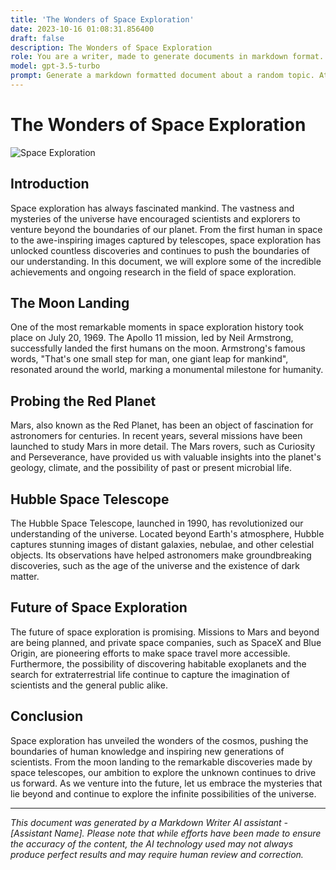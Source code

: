```yaml
---
title: 'The Wonders of Space Exploration'
date: 2023-10-16 01:08:31.856400
draft: false
description: The Wonders of Space Exploration
role: You are a writer, made to generate documents in markdown format. It is very important that all of the documents you generate are in valid markdown format.
model: gpt-3.5-turbo
prompt: Generate a markdown formatted document about a random topic. At the bottom, include a disclaimer explaining that the document was generated by you. The first line of the document should be the title. Make sure that the entire document is in proper markdown format, using a mix of various tags to make the document visually appealing.
---
```


# The Wonders of Space Exploration

![Space Exploration](https://images.unsplash.com/photo-1560807707-557cd1fb5eb3)

## Introduction

Space exploration has always fascinated mankind. The vastness and mysteries of the universe have encouraged scientists and explorers to venture beyond the boundaries of our planet. From the first human in space to the awe-inspiring images captured by telescopes, space exploration has unlocked countless discoveries and continues to push the boundaries of our understanding. In this document, we will explore some of the incredible achievements and ongoing research in the field of space exploration.

## The Moon Landing

One of the most remarkable moments in space exploration history took place on July 20, 1969. The Apollo 11 mission, led by Neil Armstrong, successfully landed the first humans on the moon. Armstrong's famous words, "That's one small step for man, one giant leap for mankind", resonated around the world, marking a monumental milestone for humanity.

## Probing the Red Planet

Mars, also known as the Red Planet, has been an object of fascination for astronomers for centuries. In recent years, several missions have been launched to study Mars in more detail. The Mars rovers, such as Curiosity and Perseverance, have provided us with valuable insights into the planet's geology, climate, and the possibility of past or present microbial life.

## Hubble Space Telescope

The Hubble Space Telescope, launched in 1990, has revolutionized our understanding of the universe. Located beyond Earth's atmosphere, Hubble captures stunning images of distant galaxies, nebulae, and other celestial objects. Its observations have helped astronomers make groundbreaking discoveries, such as the age of the universe and the existence of dark matter.

## Future of Space Exploration

The future of space exploration is promising. Missions to Mars and beyond are being planned, and private space companies, such as SpaceX and Blue Origin, are pioneering efforts to make space travel more accessible. Furthermore, the possibility of discovering habitable exoplanets and the search for extraterrestrial life continue to capture the imagination of scientists and the general public alike.

## Conclusion

Space exploration has unveiled the wonders of the cosmos, pushing the boundaries of human knowledge and inspiring new generations of scientists. From the moon landing to the remarkable discoveries made by space telescopes, our ambition to explore the unknown continues to drive us forward. As we venture into the future, let us embrace the mysteries that lie beyond and continue to explore the infinite possibilities of the universe.

---

*This document was generated by a Markdown Writer AI assistant - [Assistant Name]. Please note that while efforts have been made to ensure the accuracy of the content, the AI technology used may not always produce perfect results and may require human review and correction.*